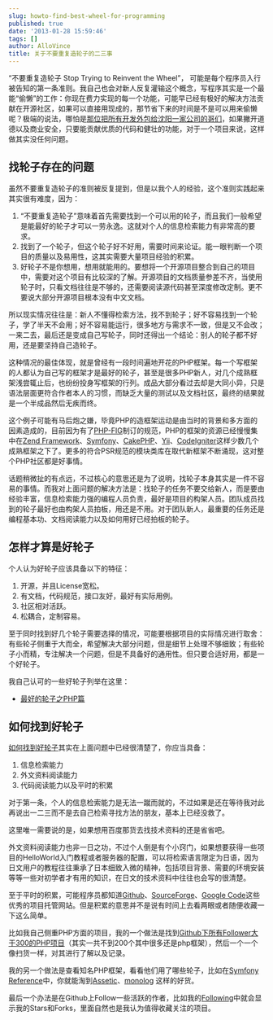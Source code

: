 ```yaml
---
slug: howto-find-best-wheel-for-programming
published: true
date: '2013-01-28 15:59:46'
tags: []
author: AlloVince
title: 关于不要重复造轮子的二三事
---
```


“不要重复造轮子 Stop Trying to Reinvent the Wheel”， 可能是每个程序员入行被告知的第一条准则。我自己也会对新人反复灌输这个概念，写程序其实是一个最能“偷懒”的工作：你现在费力实现的每一个功能，可能早已经有极好的解决方法贡献在开源社区，如果可以直接用现成的，那节省下来的时间是不是可以用来偷懒呢？极端的说法，哪怕是[那位把所有开发外包给沈阳一家公司的哥们](http://www.huffingtonpost.com/2013/01/16/developer-outsourced-entire-job-china-busted-employee-cat-videos_n_2489122.html)，如果撇开道德以及商业安全，只要能贡献优质的代码和健壮的功能，对于一个项目来说，这样做其实没任何问题。


## 找轮子存在的问题

虽然不要重复造轮子的准则被反复提到，但是以我个人的经验，这个准则实践起来其实很有难度，因为：

1. “不要重复造轮子”意味着首先需要找到一个可以用的轮子，而且我们一般希望是能最好的轮子才可以一劳永逸。这就对个人的信息检索能力有非常高的要求。
2. 找到了一个轮子，但这个轮子好不好用，需要时间来论证。能一眼判断一个项目的质量以及易用性，这其实需要大量项目经验的积累。
3. 好轮子不是你想用，想用就能用的。要想将一个开源项目整合到自己的项目中，需要对这个项目有比较深的了解。开源项目的文档质量参差不齐，当使用轮子时，只看文档往往是不够的，还需要阅读源代码甚至深度修改定制。更不要说大部分开源项目根本没有中文文档。

所以现实情况往往是：新人不懂得检索方法，找不到轮子；好不容易找到一个轮子，学了半天不会用；好不容易能运行，很多地方与需求不一致，但是又不会改；一来二去，最后还是变成自己写轮子，同时还得出一个结论：别人的轮子都不好用，还是要坚持自己造轮子。

这种情况的最佳体现，就是曾经有一段时间遍地开花的PHP框架。每一个写框架的人都认为自己写的框架才是最好的轮子，甚至是很多PHP新人，对几个成熟框架浅尝辄止后，也纷纷投身写框架的行列。成品大部分看过去却是大同小异，只是语法层面更符合作者本人的习惯，而缺乏大量的测试以及文档社区，最终的结果就是一个半成品然后无疾而终。

这个例子可能有马后炮之嫌，毕竟PHP的造框架运动是由当时的背景和多方面的因素造成的，目前因为有了[PHP-FIG](http://www.php-fig.org/)制订的规范，PHP的框架的资源已经慢慢集中在[Zend Framework](http://www.zendframework.com/)、[Symfony](http://symfony.com/)、[CakePHP](http://cakephp.org/)、[Yii](http://www.yiiframework.com/)、[CodeIgniter](http://ellislab.com/codeigniter)这样少数几个成熟框架之下了。更多的符合PSR规范的模块类库在取代新框架不断涌现，这对整个PHP社区都是好事情。

话题稍微扯的有点远，不过核心的意思还是为了说明，找轮子本身其实是一件不容易的事情。而我对上面问题的解决方法是：找轮子的任务不要交给新人，而是要由经验丰富，信息检索能力强的编程人员负责，最好是项目的构架人员。团队成员找到的轮子最好也由构架人员拍板，用还是不用。对于团队新人，最重要的任务还是编程基本功、文档阅读能力以及如何用好已经拍板的轮子。


## 怎样才算是好轮子

个人认为好轮子应该具备以下的特征：

1. 开源，并且License宽松。
2. 有文档，代码规范，接口友好，最好有实际用例。
3. 社区相对活跃。
4. 松耦合，定制容易。

至于同时找到好几个轮子需要选择的情况，可能要根据项目的实际情况进行取舍：有些轮子侧重于大而全，希望解决大部分问题，但是细节上处理不够细致；有些轮子小而精，专注解决一个问题，但是不具备好的通用性。但只要合适好用，都是一个好轮子。

我自己认可的一些好轮子列举在这里：

- [最好的轮子之PHP篇](http://avnpc.com/pages/best-wheels-for-php)


## 如何找到好轮子

[如何找到好轮子](http://avnpc.com/pages/howto-find-best-wheel-for-programming)其实在上面问题中已经很清楚了，你应当具备：

1. 信息检索能力
2. 外文资料阅读能力
3. 代码阅读能力以及平时的积累

对于第一条，个人的信息检索能力是无法一蹴而就的，不过如果是还在等待我对此再说出一二三而不是去自己检索寻找方法的朋友，基本上已经没救了。

这里唯一需要说的是，如果想用百度那货去找技术资料的还是省省吧。

外文资料阅读能力也非一日之功，不过个人倒是有个小窍门，如果想要获得一些项目的HelloWorld入门教程或者服务器的配置，可以将检索语言限定为日语，因为日文用户的教程往往秉承了日本细致入微的精神，包括项目背景、需要的环境安装等等一些对初学者才有用的知识，在日文的技术资料中往往也会写的很清楚。

至于平时的积累，可能程序员都知道[Github](https://github.com/)、[SourceForge](http://sourceforge.net/)、[Google Code](http://code.google.com/intl/zh-CN/)这些优秀的项目托管网站。但是积累的意思并不是说有时间上去看两眼或者随便收藏一下这么简单。

比如我自己侧重PHP方面的项目，我的一个做法是找到[Github下所有Follower大于300的PHP项目](https://github.com/search?l=PHP&p=&q=stars%3A%3E300&ref=advsearch&type=Repositories)（其实一共不到200个其中很多还是php框架），然后一个一个像扫货一样，对其进行了解以及记录。

我的另一个做法是查看知名PHP框架，看看他们用了哪些轮子，比如在[Symfony Reference](http://symfony.com/doc/current/reference/index.html)中，你就能淘到[Assetic](https://github.com/kriswallsmith/assetic)、[monolog](https://github.com/Seldaek/monolog) 这样的好货。

最后一个办法是在Github上Follow一些活跃的作者，比如我的[Following](https://github.com/AlloVince/following)中就会显示我的Stars和Forks，里面自然也是我认为值得收藏关注的项目。



